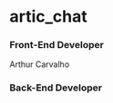 # artic_chat

<h3>Front-End Developer</h3>
<p href="#"> Arthur Carvalho </p>

<h3>Back-End Developer</h3>
<p href="#> Victor Anacleto </p>
